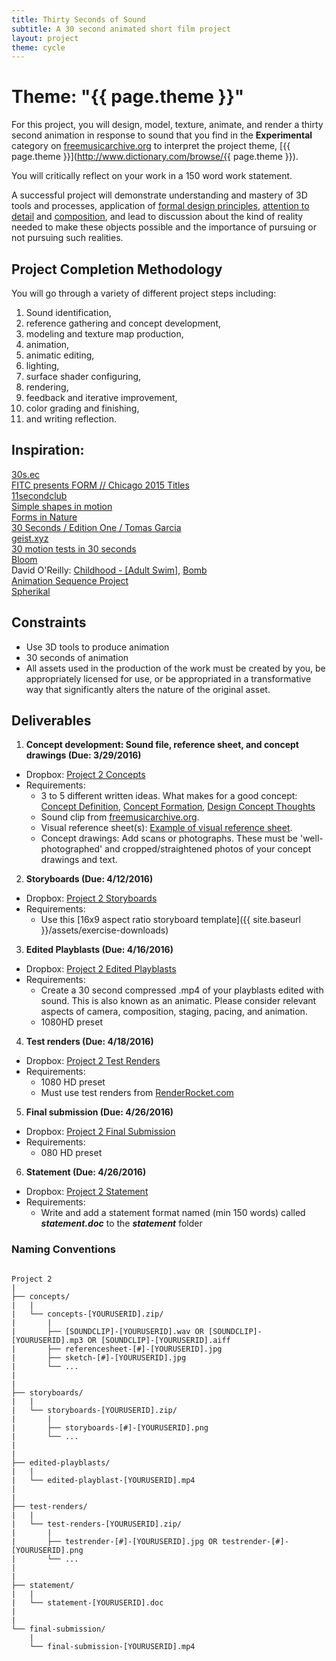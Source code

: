 ```yaml
---
title: Thirty Seconds of Sound
subtitle: A 30 second animated short film project
layout: project
theme: cycle
---
```


# Theme: "{{ page.theme }}"

For this project, you will design, model, texture, animate, and render a thirty second animation in response to sound that you find in the **Experimental** category on [freemusicarchive.org](http://freemusicarchive.org/genre/Experimental/) to interpret the project theme, [{{ page.theme }}](http://www.dictionary.com/browse/{{ page.theme }}).

You will critically reflect on your work in a 150 word work statement.

A successful project will demonstrate understanding and mastery of 3D tools and processes, application of [formal design principles](http://www.getty.edu/education/teachers/building_lessons/principles_design.pdf), [attention to detail](http://creativitywindow.com/2012/06/key-elements-of-product-photography) and [composition](http://www.digitalcameraworld.com/2012/04/12/10-rules-of-photo-composition-and-why-they-work/), and lead to discussion about the kind of reality needed to make these objects possible and the importance of pursuing or not pursuing such realities.

## Project Completion Methodology
You will go through a variety of different project steps including:

  1. Sound identification,
  2. reference gathering and concept development,
  3. modeling and texture map production,
  4. animation,
  5. animatic editing,
  5. lighting,
  6. surface shader configuring,
  7. rendering,
  8. feedback and iterative improvement,
  9. color grading and finishing,
  10. and writing reflection.

## Inspiration:  
[30s.ec](http://30s.ec/)  
[FITC presents FORM // Chicago 2015 Titles](https://vimeo.com/143914234)  
[11secondclub](http://www.11secondclub.com/competitions)  
[Simple shapes in motion](https://vimeo.com/150594088)  
[Forms in Nature](https://vimeo.com/155262093)  
[30 Seconds / Edition One / Tomas Garcia](https://vimeo.com/130886893)  
[geist.xyz](https://vimeo.com/150824660)  
[30 motion tests in 30 seconds](https://vimeo.com/17411241)  
[Bloom](https://vimeo.com/141974554)  
David O'Reilly: [Childhood - [Adult Swim]](https://vimeo.com/103551096), [Bomb](https://vimeo.com/104756258)  
[Animation Sequence Project](https://vimeo.com/44673585)  
[Spherikal](https://vimeo.com/39792837)  



## Constraints
- Use 3D tools to produce animation
- 30 seconds of animation
- All assets used in the production of the work must be created by you, be appropriately licensed for use, or be appropriated in a transformative way that significantly alters the nature of the original asset.


## Deliverables

1. **Concept development: Sound file, reference sheet, and concept drawings (Due: 3/29/2016)**
  - Dropbox: [Project 2 Concepts](https://psu.box.com/signup/collablink/d_7101704513/133a4939330b51)
  - Requirements: 
     - 3 to 5 different written ideas. What makes for a good concept: [Concept Definition](http://ocean.otr.usm.edu/~w135249/pdf/id240/Rengel%20Design%20Concept%20Definition.pdf), [Concept Formation](http://people.bu.edu/jgerring/documents/Conceptformation.pdf), [Design Concept Thoughts](http://vanseodesign.com/web-design/design-concept-thoughts/)
     - Sound clip from [freemusicarchive.org](http://freemusicarchive.org/genre/Experimental/).
     - Visual reference sheet(s): [Example of visual reference sheet](http://candlelightadventure.blogspot.com/2015/09/environment-concept-development.html).
     - Concept drawings: Add scans or photographs. These must be 'well-photographed' and cropped/straightened photos of your concept drawings and text.
2. **Storyboards (Due: 4/12/2016)**
  - Dropbox: [Project 2 Storyboards](https://psu.box.com/signup/collablink/d_7102368325/13208faafa929e)
  - Requirements: 
     - Use this [16x9 aspect ratio storyboard template]({{ site.baseurl }}/assets/exercise-downloads)
3. **Edited Playblasts (Due: 4/16/2016)**
  - Dropbox: [Project 2 Edited Playblasts](https://psu.box.com/signup/collablink/d_7101863309/13c106b7ba7535)
  - Requirements: 
     - Create a 30 second compressed .mp4 of your playblasts edited with sound. This is also known as an animatic. Please consider relevant aspects of camera, composition, staging, pacing, and animation. 
     - 1080HD preset
4. **Test renders (Due: 4/18/2016)**
  - Dropbox: [Project 2 Test Renders](https://psu.box.com/signup/collablink/d_7102349925/13b4f8aba1a6a5)
  - Requirements: 
     - 1080 HD preset
     - Must use test renders from [RenderRocket.com](http://www.renderrocket.com)
5. **Final submission (Due: 4/26/2016)**
  - Dropbox: [Project 2 Final Submission](https://psu.box.com/signup/collablink/d_7102334461/13709c6b861d52)
  - Requirements: 
     - 080 HD preset
6. **Statement (Due: 4/26/2016)**
  - Dropbox: [Project 2 Statement](hhttps://psu.box.com/signup/collablink/d_7102338677/133f89ba3f1b8f)
  - Requirements: 
     - Write and add a statement format named (min 150 words) called **_statement.doc_** to the **_statement_** folder

### Naming Conventions

```

Project 2
|
├── concepts/
|   |
|   └── concepts-[YOURUSERID].zip/
|       |
|       ├── [SOUNDCLIP]-[YOURUSERID].wav OR [SOUNDCLIP]-[YOURUSERID].mp3 OR [SOUNDCLIP]-[YOURUSERID].aiff
|       ├── referencesheet-[#]-[YOURUSERID].jpg
|       ├── sketch-[#]-[YOURUSERID].jpg
|       └── ...
|
|
├── storyboards/
|   |
|   └── storyboards-[YOURUSERID].zip/
|       |
|       ├── storyboards-[#]-[YOURUSERID].png
|       └── ...
|
|       
├── edited-playblasts/
|   |
|   └── edited-playblast-[YOURUSERID].mp4
|
|
├── test-renders/
|   |
|   └── test-renders-[YOURUSERID].zip/
|       |
|       ├── testrender-[#]-[YOURUSERID].jpg OR testrender-[#]-[YOURUSERID].png
|       └── ...
|
|
├── statement/
|   |
|   └── statement-[YOURUSERID].doc
|
|
└── final-submission/
    |
    └── final-submission-[YOURUSERID].mp4

```

